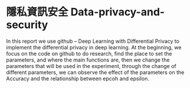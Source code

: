 # 隱私資訊安全 Data-privacy-and-security

In this report we use github – Deep Learning with Differential Privacy to implement the differential privacy in deep learning.
At the beginning, we focus on the code on github to do research, find the place to set the parameters, and where the main functions are, then we change the parameters that will be used in the experiment, through the change of different parameters, we can observe the effect of the parameters on the Accuracy and the relationship between epcoh and epsilon.
